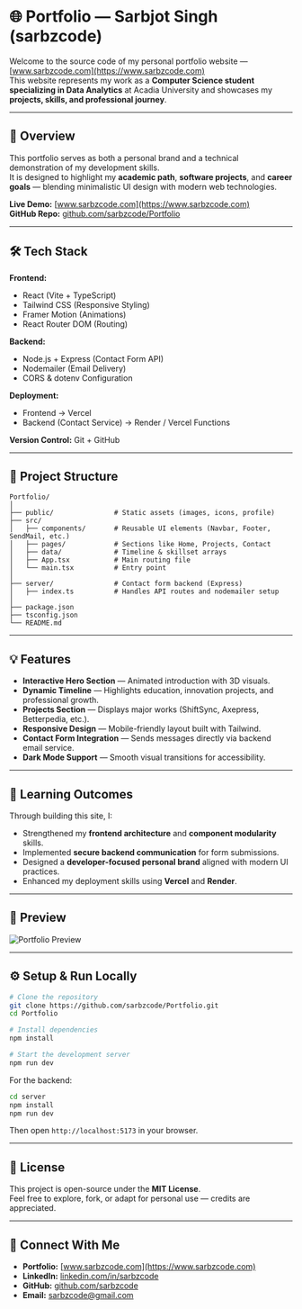 # 🌐 Portfolio — Sarbjot Singh (sarbzcode)

Welcome to the source code of my personal portfolio website — [www.sarbzcode.com](https://www.sarbzcode.com)  
This website represents my work as a **Computer Science student specializing in Data Analytics** at Acadia University and showcases my **projects, skills, and professional journey**.

---

## 🚀 Overview

This portfolio serves as both a personal brand and a technical demonstration of my development skills.  
It is designed to highlight my **academic path**, **software projects**, and **career goals** — blending minimalistic UI design with modern web technologies.

**Live Demo:** [www.sarbzcode.com](https://www.sarbzcode.com)  
**GitHub Repo:** [github.com/sarbzcode/Portfolio](https://github.com/sarbzcode/Portfolio)

---

## 🛠️ Tech Stack

**Frontend:**
- React (Vite + TypeScript)
- Tailwind CSS (Responsive Styling)
- Framer Motion (Animations)
- React Router DOM (Routing)

**Backend:**
- Node.js + Express (Contact Form API)
- Nodemailer (Email Delivery)
- CORS & dotenv Configuration

**Deployment:**
- Frontend → Vercel  
- Backend (Contact Service) → Render / Vercel Functions  

**Version Control:** Git + GitHub

---

## 📂 Project Structure

```
Portfolio/
│
├── public/               # Static assets (images, icons, profile)
├── src/
│   ├── components/       # Reusable UI elements (Navbar, Footer, SendMail, etc.)
│   ├── pages/            # Sections like Home, Projects, Contact
│   ├── data/             # Timeline & skillset arrays
│   ├── App.tsx           # Main routing file
│   └── main.tsx          # Entry point
│
├── server/               # Contact form backend (Express)
│   ├── index.ts          # Handles API routes and nodemailer setup
│
├── package.json
├── tsconfig.json
└── README.md
```

---

## 💡 Features

- **Interactive Hero Section** — Animated introduction with 3D visuals.
- **Dynamic Timeline** — Highlights education, innovation projects, and professional growth.
- **Projects Section** — Displays major works (ShiftSync, Axepress, Betterpedia, etc.).
- **Responsive Design** — Mobile-friendly layout built with Tailwind.
- **Contact Form Integration** — Sends messages directly via backend email service.
- **Dark Mode Support** — Smooth visual transitions for accessibility.

---

## 🧠 Learning Outcomes

Through building this site, I:
- Strengthened my **frontend architecture** and **component modularity** skills.
- Implemented **secure backend communication** for form submissions.
- Designed a **developer-focused personal brand** aligned with modern UI practices.
- Enhanced my deployment skills using **Vercel** and **Render**.

---

## 📸 Preview

![Portfolio Preview](https://www.sarbzcode.com/preview.png)

---

## ⚙️ Setup & Run Locally

```bash
# Clone the repository
git clone https://github.com/sarbzcode/Portfolio.git
cd Portfolio

# Install dependencies
npm install

# Start the development server
npm run dev
```

For the backend:
```bash
cd server
npm install
npm run dev
```

Then open `http://localhost:5173` in your browser.

---

## 🧾 License

This project is open-source under the **MIT License**.  
Feel free to explore, fork, or adapt for personal use — credits are appreciated.

---

## 👋 Connect With Me

- **Portfolio:** [www.sarbzcode.com](https://www.sarbzcode.com)
- **LinkedIn:** [linkedin.com/in/sarbzcode](https://www.linkedin.com/in/sarbzcode)
- **GitHub:** [github.com/sarbzcode](https://github.com/sarbzcode)
- **Email:** sarbzcode@gmail.com
